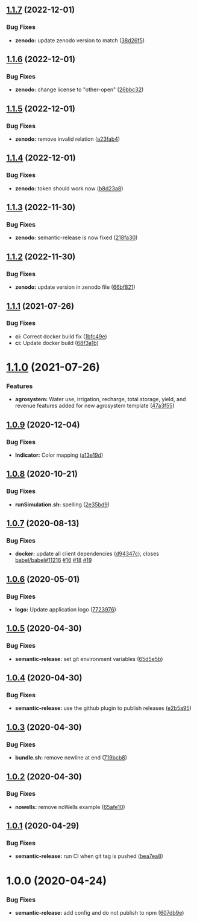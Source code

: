 ## [1.1.7](https://github.com/hydroframe/SandTank/compare/v1.1.6...v1.1.7) (2022-12-01)


### Bug Fixes

* **zenodo:** update zenodo version to match ([38d26f5](https://github.com/hydroframe/SandTank/commit/38d26f56b637a5eb9ee50c66d2ddb8edfa2ebdd2))

## [1.1.6](https://github.com/hydroframe/SandTank/compare/v1.1.5...v1.1.6) (2022-12-01)


### Bug Fixes

* **zenodo:** change license to "other-open" ([26bbc32](https://github.com/hydroframe/SandTank/commit/26bbc32f92b7b0b4e704103a4d1c59dd88fc8801))

## [1.1.5](https://github.com/hydroframe/SandTank/compare/v1.1.4...v1.1.5) (2022-12-01)


### Bug Fixes

* **zenodo:** remove invalid relation ([a23fab4](https://github.com/hydroframe/SandTank/commit/a23fab4105100c594b0f05be75cce8d6d6ce5c70))

## [1.1.4](https://github.com/hydroframe/SandTank/compare/v1.1.3...v1.1.4) (2022-12-01)


### Bug Fixes

* **zenodo:** token should work now ([b8d23a8](https://github.com/hydroframe/SandTank/commit/b8d23a8526f550da139146e997a7efbc59bb3aee))

## [1.1.3](https://github.com/hydroframe/SandTank/compare/v1.1.2...v1.1.3) (2022-11-30)


### Bug Fixes

* **zenodo:** semantic-release is now fixed ([218fa30](https://github.com/hydroframe/SandTank/commit/218fa304f9c26fe31f69109a200c92fbca2e2f3c))

## [1.1.2](https://github.com/hydroframe/SandTank/compare/v1.1.1...v1.1.2) (2022-11-30)


### Bug Fixes

* **zenodo:** update version in zenodo file ([66bf821](https://github.com/hydroframe/SandTank/commit/66bf8219f4dcfb9230d364f631b0d01c4567293d))

## [1.1.1](https://github.com/hydroframe/SandTank/compare/v1.1.0...v1.1.1) (2021-07-26)


### Bug Fixes

* **ci:** Correct docker build fix ([1bfc49e](https://github.com/hydroframe/SandTank/commit/1bfc49e49643f89dc3f1264488c9b9647bf2bcf2))
* **ci:** Update docker build ([68f3a1b](https://github.com/hydroframe/SandTank/commit/68f3a1b8991f2d5d198de8e4631bfebc25064479))

# [1.1.0](https://github.com/hydroframe/SandTank/compare/v1.0.9...v1.1.0) (2021-07-26)


### Features

* **agrosystem:** Water use, irrigation, recharge, total storage, yield, and revenue features added for new agrosystem template ([47a3f55](https://github.com/hydroframe/SandTank/commit/47a3f55b8b2dae4b7b6aa128263ee5695b43c241))

## [1.0.9](https://github.com/hydroframe/SandTank/compare/v1.0.8...v1.0.9) (2020-12-04)


### Bug Fixes

* **Indicator:** Color mapping ([a13e19d](https://github.com/hydroframe/SandTank/commit/a13e19d3cbf12fa0fee66cdb5be8b00de595b7ab))

## [1.0.8](https://github.com/hydroframe/SandTank/compare/v1.0.7...v1.0.8) (2020-10-21)


### Bug Fixes

* **runSimulation.sh:** spelling ([2e35bd9](https://github.com/hydroframe/SandTank/commit/2e35bd9718f9d53d145b904f6a65705da1207a1d))

## [1.0.7](https://github.com/hydroframe/SandTank/compare/v1.0.6...v1.0.7) (2020-08-13)


### Bug Fixes

* **docker:** update all client dependencies ([d94347c](https://github.com/hydroframe/SandTank/commit/d94347c0de8f07c92247c35324800b2774e6c88a)), closes [babel/babel#11216](https://github.com/babel/babel/issues/11216) [#16](https://github.com/hydroframe/SandTank/issues/16) [#18](https://github.com/hydroframe/SandTank/issues/18) [#19](https://github.com/hydroframe/SandTank/issues/19)

## [1.0.6](https://github.com/hydroframe/SandTank/compare/v1.0.5...v1.0.6) (2020-05-01)


### Bug Fixes

* **logo:** Update application logo ([7723976](https://github.com/hydroframe/SandTank/commit/77239764bd5d53d9d8c1b6a5e2ac9c0f9a1cb07c))

## [1.0.5](https://github.com/hydroframe/SandTank/compare/v1.0.4...v1.0.5) (2020-04-30)


### Bug Fixes

* **semantic-release:** set git environment variables ([65d5e5b](https://github.com/hydroframe/SandTank/commit/65d5e5b8a841363f346298ebc473072be62a9ee2))

## [1.0.4](https://github.com/hydroframe/SandTank/compare/v1.0.3...v1.0.4) (2020-04-30)


### Bug Fixes

* **semantic-release:** use the github plugin to publish releases ([e2b5a95](https://github.com/hydroframe/SandTank/commit/e2b5a958f29474767f83cbf7453633d080066863))

## [1.0.3](https://github.com/hydroframe/SandTank/compare/v1.0.2...v1.0.3) (2020-04-30)


### Bug Fixes

* **bundle.sh:** remove newline at end ([719bcb8](https://github.com/hydroframe/SandTank/commit/719bcb89c60f85f4d54d6daee592ab17f2e94d68))

## [1.0.2](https://github.com/hydroframe/SandTank/compare/v1.0.1...v1.0.2) (2020-04-30)


### Bug Fixes

* **nowells:** remove noWells example ([65afe10](https://github.com/hydroframe/SandTank/commit/65afe109a926ee6e608974a24ed25d2a03fbbbf1))

## [1.0.1](https://github.com/hydroframe/SandTank/compare/v1.0.0...v1.0.1) (2020-04-29)


### Bug Fixes

* **semantic-release:** run CI when git tag is pushed ([bea7ea8](https://github.com/hydroframe/SandTank/commit/bea7ea8003a1201fd6e759b54c0c22f5ed5d6dab))

# 1.0.0 (2020-04-24)


### Bug Fixes

* **semantic-release:** add config and do not publish to npm ([607db9e](https://github.com/hydroframe/SandTank/commit/607db9e07ff4f9cdd0ad0753d13efcb0983363dd))
